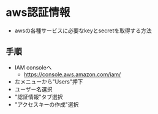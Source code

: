 # aws認証情報

* awsの各種サービスに必要なkeyとsecretを取得する方法

## 手順

* IAM consoleへ
  * https://console.aws.amazon.com/iam/
* 左メニューから"Users"押下
* ユーザー名選択
* "認証情報"タブ選択
* "アクセスキーの作成"選択
